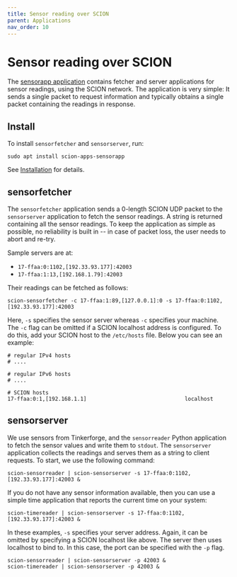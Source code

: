 ```yaml
---
title: Sensor reading over SCION
parent: Applications
nav_order: 10
---
```


# Sensor reading over SCION

The [sensorapp application](https://github.com/netsec-ethz/scion-apps/) contains fetcher and server
applications for sensor readings, using the SCION network. The application is very simple: It sends
a single packet to request information and typically obtains a single packet containing the readings
in response.

## Install

To install `sensorfetcher` and `sensorserver`, run:
```shell
sudo apt install scion-apps-sensorapp
```
See [Installation](../install/pkg.md#applications) for details.


## sensorfetcher

The `sensorfetcher` application sends a 0-length SCION UDP packet to the `sensorserver` application
to fetch the sensor readings. A string is returned containing all the sensor readings. To keep the
application as simple as possible, no reliability is built in -- in case of packet loss, the user
needs to abort and re-try.

Sample servers are at:

* `17-ffaa:0:1102,[192.33.93.177]:42003`
* `17-ffaa:1:13,[192.168.1.79]:42003`

Their readings can be fetched as follows:

```
scion-sensorfetcher -c 17-ffaa:1:89,[127.0.0.1]:0 -s 17-ffaa:0:1102,[192.33.93.177]:42003
```

Here, `-s` specifies the sensor server whereas `-c` specifies your machine.
The `-c` flag can be omitted if a SCION localhost address is configured. To do this, add your
SCION host to the `/etc/hosts` file. Below you can see an example:

```
# regular IPv4 hosts
# ....

# regular IPv6 hosts
# ....

# SCION hosts
17-ffaa:0:1,[192.168.1.1]                               localhost
```

## sensorserver

We use sensors from Tinkerforge, and the `sensorreader` Python application to fetch the sensor values and write them to `stdout`. The `sensorserver` application collects the readings and serves them as a string to client requests. To start, we use the following command:

```
scion-sensorreader | scion-sensorserver -s 17-ffaa:0:1102,[192.33.93.177]:42003 &
```

If you do not have any sensor information available, then you can use a simple time application that reports the current time on your system:

```
scion-timereader | scion-sensorserver -s 17-ffaa:0:1102,[192.33.93.177]:42003 &
```

In these examples,  `-s` specifies your server address. Again, it can be omitted by specifying a SCION localhost like above. The server then
uses localhost to bind to. In this case, the port can be specified with the `-p` flag.

```
scion-sensorreader | scion-sensorserver -p 42003 &
scion-timereader | scion-sensorserver -p 42003 &
```

